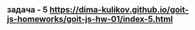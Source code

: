 задача  - 5
https://dima-kulikov.github.io/goit-js-homeworks/goit-js-hw-01/index-5.html
----------


